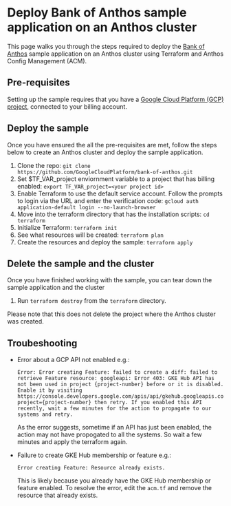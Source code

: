 # Deploy Bank of Anthos sample application on an Anthos cluster

This page walks you through the steps required to deploy the [Bank of Anthos](https://github.com/GoogleCloudPlatform/bank-of-anthos) sample application on an Anthos cluster using Terraform and Anthos Config Management (ACM).

## Pre-requisites

Setting up the sample requires that you have a [Google Cloud Platform (GCP) project](https://cloud.google.com/resource-manager/docs/creating-managing-projects#console), connected to your billing account.

## Deploy the sample

Once you have ensured the all the pre-requisites are met, follow the steps below to create an Anthos cluster and deploy the sample application.

1. Clone the repo:
`git clone https://github.com/GoogleCloudPlatform/bank-of-anthos.git`
1. Set $TF_VAR_project enviornment variable to a project that has billing enabled:
`export TF_VAR_project=<your project id>`
1. Enable Terraform to use the default service account. Follow the prompts to login via the URL and enter the verification code:
`gcloud auth application-default login --no-launch-browser`
1. Move into the terraform directory that has the installation scripts:
`cd terraform`
1. Initialize Terraform:
`terraform init`
1. See what resources will be created:
    `terraform plan`
1. Create the resources and deploy the sample:
    `terraform apply`

## Delete the sample and the cluster

Once you have finished working with the sample, you can tear down the sample application and the cluster 

1. Run `terraform destroy` from the `terraform` directory.

Please note that this does not delete the project where the Anthos cluster was created.

## Troubeshooting

* Error about a GCP API not enabled e.g.:

    ```
    Error: Error creating Feature: failed to create a diff: failed to retrieve Feature resource: googleapi: Error 403: GKE Hub API has not been used in project {project-number} before or it is disabled. Enable it by visiting https://console.developers.google.com/apis/api/gkehub.googleapis.com/overview?project={project-number} then retry. If you enabled this API recently, wait a few minutes for the action to propagate to our systems and retry.
    ```

  As the error suggests, sometime if an API has just been enabled, the action may not have propogated to all the systems. So wait a few minutes and apply the terraform again.

* Failure to create GKE Hub membership or feature e.g.:

    ```
    Error creating Feature: Resource already exists.
    ```

  This is likely because you already have the GKE Hub membership or feature enabled. To resolve the error, edit the `acm.tf` and remove the resource that already exists.
